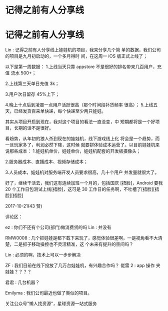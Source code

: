 # 记得之前有人分享线

# 记得之前有人分享线

Lin : 记得之前有人分享线上娃娃机的项目，我来分享几个简 单的数据，我们公司的项目是九月初启动的，一个多月得时 间，在这周一 iOS 版正式上线了；

以下是第一周数据： 1.上线当天只靠 appstore 不是很好的排名带来几百用户，充值 流水 500+；

2.上线第三天单日充值 3k；

3.用户次日留存 45%上下；

4.晚上十点后到凌晨一点用户活跃很高（那个时间段补货频率 很高）； 5.上线五天，已经发货百来单快递，每个快递至少两只娃娃。

其实从项目开启到现在，我对这个项目的看法一直没变，中 短期都将是一个好项目，长期的话不是很好。

看趋势，从年初的狼人杀到现在的娃娃机，线下游戏线上化 将会是一个趋势，而一旦玩家多了，利润必然下降，这时候 就要拼体验成本运营了。以目前娃娃机来说那些成本： 1.娃娃机单价，娃娃单价，娃娃机配套的开发板摄像头；

2.服务器成本、直播成本、视频存储成本；

3.人员成本，娃娃机对服务端开发人员要求很高，几十个用户 并发量就很大了。

好了，继续干活去，我们这有连续加班一个月的，包括国庆 [捂脸]，Android 要我 20 个工作日包测试上线[捂脸]，这可是 30 工作日的任务啊，不吐槽了[捂脸][捂脸][捂脸]

2017-10-21(43 赞)

评论区：

ez : 你们不还有个公司(部门)做消费贷的吗 Lin : 并没有

RMW0008 : 几个抓娃娃是都下载下来玩了，感觉体验很差啊，一是视角看不大清楚，二是抓子移动操控也不灵活精准，这 个未来有提升的空间吗？

Lin : 必须的啊，技术上可以一步步解决

ZF : 我们目前在线下投放了几万台娃娃机，有兴趣合作吗？ 佬雷 2 : app 操作 夹娃娃？？？？

君君 : 几台机器？

Emilyma : 我们公司最近也做了类似的项目。

关注公众号"懒人找资源"，星球资源一站式服务